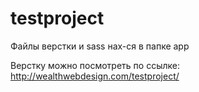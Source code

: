 # testproject

Файлы верстки и sass нах-ся в папке app

Верстку можно посмотреть по ссылке: http://wealthwebdesign.com/testproject/

